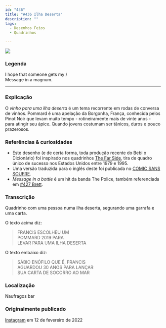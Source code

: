 ```yaml
---
id: "436"
title: "#436 Ilha Deserta"
description: ""
tags:
  - Desenhos Feios
  - Quadrinhos

---
```

![](https://bebiodicionario-com.s3.amazonaws.com/media/posts/202202/BOD436.jpg)

### Legenda

I hope that someone gets my /  
Message in a magnum.

---

### Explicação

O *vinho para uma ilha deserta* é um tema recorrente em rodas de conversa de vinhos. Pommard é uma apelação da Borgonha, França, conhecida pelos Pinot Noir que levam muito tempo - rotineiramente mais de vinte anos - para atingir seu ápice. Quando jovens costumam ser tânicos, duros e pouco prazerosos.

### Referências & curiosidades
- Este desenho (e de certa forma, toda produção recente do Bebi o Dicionário) foi inspirado nos quadrinhos [The Far Side](https://www.thefarside.com/), tira de quadro único de sucesso nos Estados Unidos entre 1979 e 1995.
- Uma versão traduzida para o inglês deste foi publicada no [COMIC SANS SOUFRE](https://www.instagram.com/p/CZ-bbG8L9jf/).
- *Message in a bottle* é um hit da banda The Police, também referenciada em [#427 Brett](427).

### Transcrição
Quadrinho com uma pessoa numa ilha deserta, segurando uma garrafa e uma carta.

O texto acima diz:
> FRANCIS ESCOLHEU UM  
POMMARD 2019 PARA  
LEVAR PARA UMA ILHA DESERTA


O texto embaixo diz:
> SÁBIO ENÓFILO QUE É, FRANCIS  
AGUARDOU 30 ANOS PARA LANÇAR  
SUA CARTA DE SOCORRO AO MAR

### Localização

Naufragos bar

### Originalmente publicado

[Instagram](https://www.instagram.com/p/CZ4E6CjLx_S/) em 12 de fevereiro de 2022
